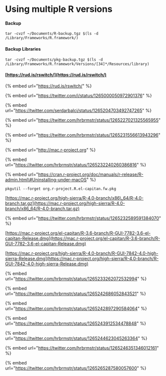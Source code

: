 # Using multiple R versions

#### Backup

```text
tar -cvzf ~/Documents/R-backup.tgz $(ls -d /Library/Frameworks/R.framework/)
```

#### Backup Libraries

```text
tar -cvzf ~/Documents/pkg-backup.tgz $(ls -d /Library/Frameworks/R.framework/Versions/[34]*/Resources/library)
```

#### [https://rud.is/rswitch/](https://rud.is/rswitch/)

{% embed url="https://rud.is/rswitch/" %}

{% embed url="https://twitter.com/i/status/1265000050972901376" %}

{% embed url="https://twitter.com/serdarbalci/status/1265204703492747265" %}

{% embed url="https://twitter.com/hrbrmstr/status/1265227021325565955" %}

{% embed url="https://twitter.com/hrbrmstr/status/1265231556613943296" %}

{% embed url="http://mac.r-project.org" %}

{% embed url="https://twitter.com/hrbrmstr/status/1265232240260386816" %}

{% embed url="https://cran.r-project.org/doc/manuals/r-release/R-admin.html\#Uninstalling-under-macOS" %}

```text
pkgutil --forget org.r-project.R.el-capitan.fw.pkg
```

[https://mac.r-project.org/high-sierra/R-4.0-branch/x86\_64/R-4.0-branch.tar.gz](https://mac.r-project.org/high-sierra/R-4.0-branch/x86_64/R-4.0-branch.tar.gz)

{% embed url="https://twitter.com/hrbrmstr/status/1265232589591384070" %}

[https://mac.r-project.org/el-capitan/R-3.6-branch/R-GUI-7782-3.6-el-capitan-Release.dmg](https://mac.r-project.org/el-capitan/R-3.6-branch/R-GUI-7782-3.6-el-capitan-Release.dmg)

[https://mac.r-project.org/high-sierra/R-4.0-branch/R-GUI-7842-4.0-high-sierra-Release.dmg](https://mac.r-project.org/high-sierra/R-4.0-branch/R-GUI-7842-4.0-high-sierra-Release.dmg)

{% embed url="https://twitter.com/hrbrmstr/status/1265233262072532994" %}

{% embed url="https://twitter.com/hrbrmstr/status/1265242686052843521" %}

{% embed url="https://twitter.com/hrbrmstr/status/1265242897290584064" %}

{% embed url="https://twitter.com/hrbrmstr/status/1265243912534478848" %}

{% embed url="https://twitter.com/hrbrmstr/status/1265244623045263364" %}

{% embed url="https://twitter.com/hrbrmstr/status/1265246351346012161" %}

{% embed url="https://twitter.com/hrbrmstr/status/1265265287580057600" %}











